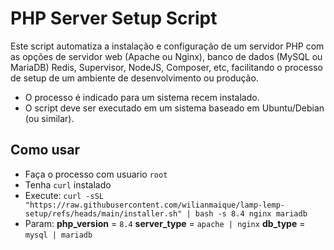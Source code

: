 # PHP Server Setup Script

Este script automatiza a instalação e configuração de um servidor PHP com as opções de servidor web (Apache ou Nginx), banco de dados (MySQL ou MariaDB) Redis, Supervisor, NodeJS, Composer, etc, facilitando o processo de setup de um ambiente de desenvolvimento ou produção.

- O processo é indicado para um sistema recem instalado.
- O script deve ser executado em um sistema baseado em Ubuntu/Debian (ou similar).


## Como usar
- Faça o processo com usuario ```root```
- Tenha ```curl``` instalado
- Execute: ```curl -sSL "https://raw.githubusercontent.com/wilianmaique/lamp-lemp-setup/refs/heads/main/installer.sh" | bash -s 8.4 nginx mariadb```
- Param: **php_version** = ```8.4``` **server_type** = ```apache | nginx``` **db_type** = ```mysql | mariadb```
